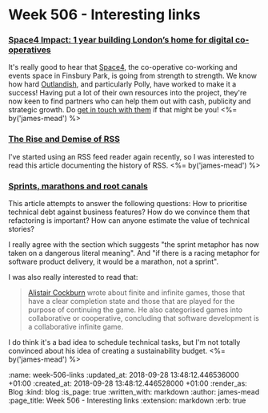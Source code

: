 Week 506 - Interesting links
============================

### [Space4 Impact: 1 year building London’s home for digital co-operatives](https://outlandish.com/blog/co-operatives/space4-impact/)

It's really good to hear that [Space4][], the co-operative co-working and events space in Finsbury Park, is going from strength to strength. We know how hard [Outlandish][], and particularly Polly, have worked to make it a success! Having put a lot of their own resources into the project, they're now keen to find partners who can help them out with cash, publicity and strategic growth. Do [get in touch with them][space4-email] if that might be you! <%= by('james-mead') %>

[Space4]: http://space4.tech/
[Outlandish]: http://outlandish.com/
[space4-email]: mailto:space4@outlandish.com


### [The Rise and Demise of RSS](https://twobithistory.org/2018/09/16/the-rise-and-demise-of-rss.html)

I've started using an RSS feed reader again recently, so I was interested to read this article documenting the history of RSS. <%= by('james-mead') %>


### [Sprints, marathons and root canals](https://gojko.net/2018/08/30/sprints-marathons-root-canals.html)

This article attempts to answer the following questions: How to prioritise technical debt against business features? How do we convince them that refactoring is important? How can anyone estimate the value of technical stories?

I really agree with the section which suggests "the sprint metaphor has now taken on a dangerous literal meaning". And "if there is a racing metaphor for software product delivery, it would be a marathon, not a sprint".

I was also really interested to read that:

> [Alistair Cockburn][] wrote about finite and infinite games, those that have a clear completion state and those that are played for the purpose of continuing the game. He also categorised games into collaborative or cooperative, concluding that software development is a collaborative infinite game.

I do think it's a bad idea to schedule technical tasks, but I'm not totally convinced about his idea of creating a sustainability budget. <%= by('james-mead') %>

[Alistair Cockburn]: https://en.wikipedia.org/wiki/Alistair_Cockburn

:name: week-506-links
:updated_at: 2018-09-28 13:48:12.446536000 +01:00
:created_at: 2018-09-28 13:48:12.446528000 +01:00
:render_as: Blog
:kind: blog
:is_page: true
:written_with: markdown
:author: james-mead
:page_title: Week 506 - Interesting links
:extension: markdown
:erb: true
